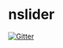 # nslider

[![Gitter](https://badges.gitter.im/nslider/Lobby.svg)](https://gitter.im/nslider/Lobby?utm_source=badge&utm_medium=badge&utm_campaign=pr-badge&utm_content=badge)